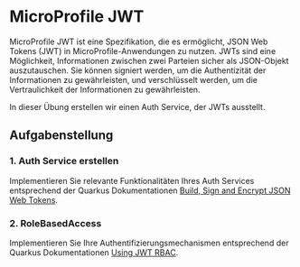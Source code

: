 # MicroProfile JWT

MicroProfile JWT ist eine Spezifikation, die es ermöglicht, JSON Web Tokens (JWT) in MicroProfile-Anwendungen zu nutzen.
JWTs sind eine Möglichkeit, Informationen zwischen zwei Parteien sicher als JSON-Objekt auszutauschen.
Sie können signiert werden, um die Authentizität der Informationen zu gewährleisten, und verschlüsselt werden, um die 
Vertraulichkeit der Informationen zu gewährleisten.

In dieser Übung erstellen wir einen Auth Service, der JWTs ausstellt. 

## Aufgabenstellung

### 1. Auth Service erstellen

Implementieren Sie relevante Funktionalitäten Ihres Auth Services entsprechend der Quarkus Dokumentationen 
[Build, Sign and Encrypt JSON Web Tokens](https://quarkus.io/guides/security-jwt-build).

### 2. RoleBasedAccess

Implementieren Sie Ihre Authentifizierungsmechanismen entsprechend der Quarkus Dokumentationen 
[Using JWT RBAC](https://quarkus.io/guides/security-jwt).

